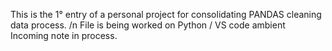This is the 1° entry of a personal project for consolidating PANDAS cleaning data process. /n
File is being worked on Python / VS code ambient
Incoming note in process. 
